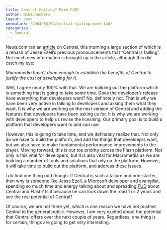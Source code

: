 ```yaml
---
title: Central Failing? More FUD?
author: mikechambers
layout: post
permalink: /2004/03/02/central-failing-more-fud/
categories:
  - General
---
```



News.com ran an [article][1] on Central, this morning a large section of which is a rehash of Jesse Ezell&#8217;s previous pronouncements that &#8220;Central is failling&#8221;. Not much new information is brought up in the article, although this did catch my eye:

*Macromedia hasn&#8217;t done enough to establish the benefits of Central to justify the cost of developing for it.*

Well, I agree nearly 100% with that. We are building out the platform which is something that is going to take some time. Does the developer&#8217;s release have everything that developers want? No, definately not. That is why we have been very active in talking to developers and asking them what they want. It is why we are working on the next version of Central and adding the features that developers have been asking us for. It is why we are working with developers to help us revise the licesning. Our primary goal is to build a platform that developers want to and can use.

However, this is going to take time, and we definately realize that. Not only do we have to build the platform, and add the things that develoeprs want, but we also have to make fundamental performance improvements to the player. Moving forward, this is our top priority across the Flash platform. Not only is this vital for developers, but it is also vital for Macromedia as we are building a number of tools and solutions that rely on the platform. However, it will take time to build out the platform, and address these issues.

I do find one thing odd though. If Central is such a failure and non-starter, then why is someone like Jesse Ezell, a Microsoft developer and evangilist, spending so much time and energy talking about and spreading [FUD][2] about Central and Flash? Is it because he can look down the road 1 or 2 years and see the real potential of Central?

Of course, we are not there yet, which is one reason we have not pushed Central to the general public. However, I am very excited about the potential that Central offers over the next couple of years. Regardless, one thing is for certain, things are going to get very interesting.

 [1]: http://news.com.com/2100-1012-5167812.html?tag=cd_top
 [2]: http://info.astrian.net/jargon/terms/f/FUD.html
